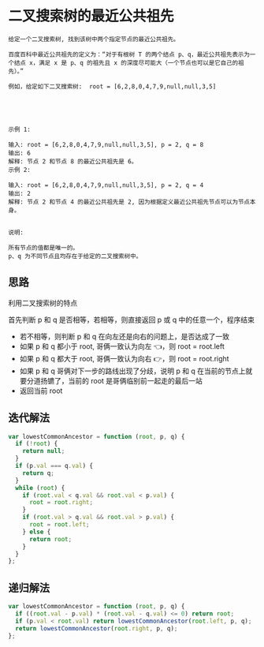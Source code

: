 # 二叉搜索树的最近公共祖先

```
给定一个二叉搜索树, 找到该树中两个指定节点的最近公共祖先。

百度百科中最近公共祖先的定义为：“对于有根树 T 的两个结点 p、q，最近公共祖先表示为一个结点 x，满足 x 是 p、q 的祖先且 x 的深度尽可能大（一个节点也可以是它自己的祖先）。”

例如，给定如下二叉搜索树:  root = [6,2,8,0,4,7,9,null,null,3,5]



 

示例 1:

输入: root = [6,2,8,0,4,7,9,null,null,3,5], p = 2, q = 8
输出: 6
解释: 节点 2 和节点 8 的最近公共祖先是 6。
示例 2:

输入: root = [6,2,8,0,4,7,9,null,null,3,5], p = 2, q = 4
输出: 2
解释: 节点 2 和节点 4 的最近公共祖先是 2, 因为根据定义最近公共祖先节点可以为节点本身。
 

说明:

所有节点的值都是唯一的。
p、q 为不同节点且均存在于给定的二叉搜索树中。
```

## 思路

利用二叉搜索树的特点

首先判断 p 和 q 是否相等，若相等，则直接返回 p 或 q 中的任意一个，程序结束

- 若不相等，则判断 p 和 q 在向左还是向右的问题上，是否达成了一致
- 如果 p 和 q 都小于 root, 哥俩一致认为向左 👈，则 root = root.left
- 如果 p 和 q 都大于 root, 哥俩一致认为向右 👉，则 root = root.right
- 如果 p 和 q 哥俩对下一步的路线出现了分歧，说明 p 和 q 在当前的节点上就要分道扬镳了，当前的 root 是哥俩临别前一起走的最后一站
- 返回当前 root

## 迭代解法

```js
var lowestCommonAncestor = function (root, p, q) {
  if (!root) {
    return null;
  }
  if (p.val === q.val) {
    return q;
  }
  while (root) {
    if (root.val < q.val && root.val < p.val) {
      root = root.right;
    }
    if (root.val > q.val && root.val > p.val) {
      root = root.left;
    } else {
      return root;
    }
  }
};
```

## 递归解法

```js
var lowestCommonAncestor = function (root, p, q) {
  if ((root.val - p.val) * (root.val - q.val) <= 0) return root;
  if (p.val < root.val) return lowestCommonAncestor(root.left, p, q);
  return lowestCommonAncestor(root.right, p, q);
};
```
